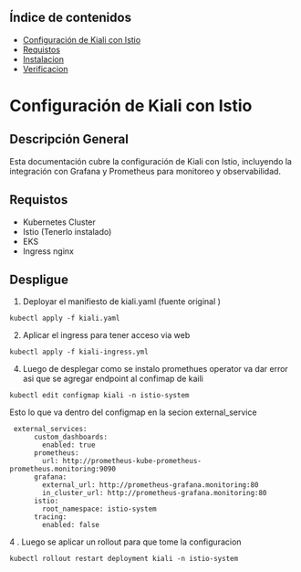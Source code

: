 ## Índice de contenidos
* [Configuración de Kiali con Istio ](#item1)
* [Requistos](#item2)
* [Instalacion ](#item3)
* [Verificacion](#item4)

<a name="item1"></a>
# Configuración de Kiali con Istio 

## Descripción General
Esta documentación cubre la configuración de Kiali con Istio, incluyendo la integración con Grafana y Prometheus para monitoreo y observabilidad.

<a name="item2"></a>
## Requistos

- Kubernetes Cluster
- Istio (Tenerlo instalado)
- EKS
- Ingress nginx 

<a name="item3"></a>
## Despligue

1. Deployar el manifiesto de kiali.yaml (fuente original )
```
kubectl apply -f kiali.yaml
```
2. Aplicar el ingress para tener acceso via web
```
kubectl apply -f kiali-ingress.yml
```
4. Luego de desplegar como se instalo promethues operator va dar error asi que se agregar endpoint al confimap de kaili
```
kubectl edit configmap kiali -n istio-system
```
Esto lo que va dentro del configmap en la secion external_service
```
 external_services:
      custom_dashboards:
        enabled: true
      prometheus:
        url: http://prometheus-kube-prometheus-prometheus.monitoring:9090
      grafana:
        external_url: http://prometheus-grafana.monitoring:80
        in_cluster_url: http://prometheus-grafana.monitoring:80
      istio:
        root_namespace: istio-system
      tracing:
        enabled: false

```
4 . Luego se aplicar un rollout para que tome la configuracion
```
kubectl rollout restart deployment kiali -n istio-system
```

